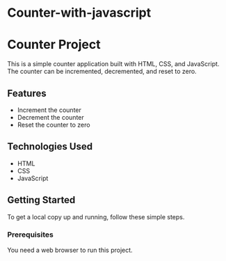# Counter-with-javascript

# Counter Project

This is a simple counter application built with HTML, CSS, and JavaScript. The counter can be incremented, decremented, and reset to zero.

## Features

- Increment the counter
- Decrement the counter
- Reset the counter to zero

## Technologies Used

- HTML
- CSS
- JavaScript

## Getting Started

To get a local copy up and running, follow these simple steps.

### Prerequisites

You need a web browser to run this project.
